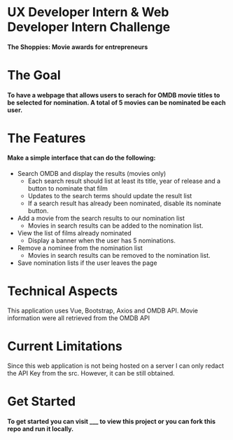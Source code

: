 # UX Developer Intern &amp; Web Developer Intern Challenge
#### The Shoppies: Movie awards for entrepreneurs

# The Goal
#### To have a webpage that allows users to serach for OMDB movie titles to be selected for nomination. A total of 5 movies can be nominated be each user.

# The Features
#### Make a simple interface that can do the following: 
- Search OMDB and display the results (movies only)
  - Each search result should list at least its title, year of release and a button to nominate that film
  - Updates to the search terms should update the result list
  - If a search result has already been nominated, disable its nominate button.
- Add a movie from the search results to our nomination list
   - Movies in search results can be added to the nomination list.
- View the list of films already nominated
  - Display a banner when the user has 5 nominations.
- Remove a nominee from the nomination list
  -  Movies in search results can be removed to the nomination list.
- Save nomination lists if the user leaves the page

# Technical Aspects   
This application uses Vue, Bootstrap, Axios and OMDB API. 
Movie information were all retrieved from the OMDB API

# Current Limitations
Since this web application is not being hosted on a server I can only redact the API Key from the src. However, it can be still obtained.

# Get Started
#### To get started you can visit ___ to view this project or you can fork this repo and run it locally.

